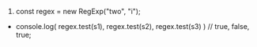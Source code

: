 1. const regex = new RegExp("two", "i");

* console.log(
regex.test(s1),
regex.test(s2),
regex.test(s3)
) 
// true, false, true;


